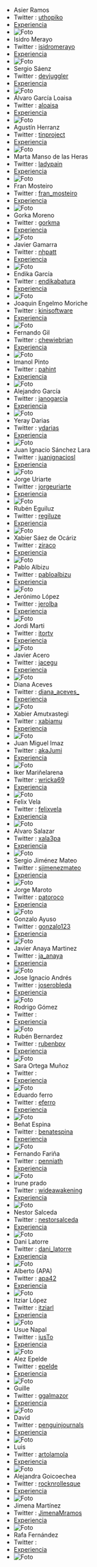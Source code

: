- Asier Ramos
- Twitter : [uthopiko](https://twitter.com/uthopiko)
- [Experiencia](http:://ftt.programania.net/experiencias/1.html) 
- ![Foto](https://pbs.twimg.com/profile_images/971153364376588289/Ebl9mPp4_400x400.jpg)
- Isidro Merayo
- Twitter : [isidromerayo](https://twitter.com/isidromerayo)
- [Experiencia](http:://ftt.programania.net/experiencias/2.html) 
- ![Foto]()
- Sergio Sáenz
- Twitter : [devjuggler](https://twitter.com/devjuggler)
- [Experiencia](http:://ftt.programania.net/experiencias/3.html) 
- ![Foto]()
- Álvaro García Loaisa
- Twitter : [aloaisa](https://twitter.com/aloaisa)
- [Experiencia](http:://ftt.programania.net/experiencias/4.html) 
- ![Foto]()
- Agustín Herranz
- Twitter : [tinproject](https://twitter.com/tinproject)
- [Experiencia](http:://ftt.programania.net/experiencias/5.html) 
- ![Foto]()
- Marta Manso de las Heras
- Twitter : [ladypain](https://twitter.com/ladypain)
- [Experiencia](http:://ftt.programania.net/experiencias/6.html) 
- ![Foto]()
- Fran Mosteiro
- Twitter : [fran_mosteiro](https://twitter.com/fran_mosteiro)
- [Experiencia](http:://ftt.programania.net/experiencias/7.html) 
- ![Foto]()
- Gorka Moreno
- Twitter : [gorkma](https://twitter.com/gorkma)
- [Experiencia](http:://ftt.programania.net/experiencias/8.html) 
- ![Foto]()
- Javier Gamarra
- Twitter : [nhpatt](https://twitter.com/nhpatt)
- [Experiencia](http:://ftt.programania.net/experiencias/9.html) 
- ![Foto]()
- Endika García
- Twitter : [endikabatura](https://twitter.com/endikabatura)
- [Experiencia](http:://ftt.programania.net/experiencias/10.html) 
- ![Foto]()
- Joaquin Engelmo Moriche
- Twitter : [kinisoftware](https://twitter.com/kinisoftware)
- [Experiencia](http:://ftt.programania.net/experiencias/11.html) 
- ![Foto]()
- Fernando Gil
- Twitter : [chewiebrian](https://twitter.com/chewiebrian)
- [Experiencia](http:://ftt.programania.net/experiencias/12.html) 
- ![Foto]()
- Imanol Pinto
- Twitter : [pahint](https://twitter.com/pahint)
- [Experiencia](http:://ftt.programania.net/experiencias/13.html) 
- ![Foto]()
- Alejandro García
- Twitter : [janogarcia](https://twitter.com/janogarcia)
- [Experiencia](http:://ftt.programania.net/experiencias/14.html) 
- ![Foto]()
- Yeray Darias 
- Twitter : [ydarias](https://twitter.com/ydarias)
- [Experiencia](http:://ftt.programania.net/experiencias/15.html) 
- ![Foto]()
- Juan Ignacio Sánchez Lara
- Twitter : [juanignaciosl](https://twitter.com/juanignaciosl)
- [Experiencia](http:://ftt.programania.net/experiencias/16.html) 
- ![Foto]()
- Jorge Uriarte
- Twitter : [jorgeuriarte](https://twitter.com/jorgeuriarte)
- [Experiencia](http:://ftt.programania.net/experiencias/17.html) 
- ![Foto]()
- Rubén Eguiluz
- Twitter : [regiluze](https://twitter.com/regiluze)
- [Experiencia](http:://ftt.programania.net/experiencias/18.html) 
- ![Foto]()
- Xabier Sáez de Ocáriz
- Twitter : [ziraco](https://twitter.com/ziraco)
- [Experiencia](http:://ftt.programania.net/experiencias/19.html) 
- ![Foto]()
- Pablo Albizu
- Twitter : [pabloalbizu](https://twitter.com/pabloalbizu)
- [Experiencia](http:://ftt.programania.net/experiencias/20.html) 
- ![Foto]()
- Jerónimo López
- Twitter : [jerolba](https://twitter.com/jerolba)
- [Experiencia](http:://ftt.programania.net/experiencias/21.html) 
- ![Foto]()
- Jordi Marti
- Twitter : [itortv](https://twitter.com/itortv)
- [Experiencia](http:://ftt.programania.net/experiencias/22.html) 
- ![Foto]()
- Javier Acero
- Twitter : [jacegu](https://twitter.com/jacegu)
- [Experiencia](http:://ftt.programania.net/experiencias/23.html) 
- ![Foto]()
- Diana Aceves
- Twitter : [diana_aceves_](https://twitter.com/diana_aceves_)
- [Experiencia](http:://ftt.programania.net/experiencias/24.html) 
- ![Foto]()
- Xabier Amutxastegi
- Twitter : [xabiamu](https://twitter.com/xabiamu)
- [Experiencia](http:://ftt.programania.net/experiencias/25.html) 
- ![Foto]()
- Juan Miguel Imaz
- Twitter : [akaJumi](https://twitter.com/akaJumi)
- [Experiencia](http:://ftt.programania.net/experiencias/26.html) 
- ![Foto]()
- Iker Mariñelarena 
- Twitter : [wricka69](https://twitter.com/wricka69)
- [Experiencia](http:://ftt.programania.net/experiencias/27.html) 
- ![Foto]()
- Felix Vela
- Twitter : [felixvela](https://twitter.com/felixvela)
- [Experiencia](http:://ftt.programania.net/experiencias/28.html) 
- ![Foto]()
- Alvaro Salazar
- Twitter : [xala3pa](https://twitter.com/xala3pa)
- [Experiencia](http:://ftt.programania.net/experiencias/29.html) 
- ![Foto]()
- Sergio Jiménez Mateo
- Twitter : [sjimenezmateo](https://twitter.com/sjimenezmateo)
- [Experiencia](http:://ftt.programania.net/experiencias/30.html) 
- ![Foto]()
- Jorge Maroto
- Twitter : [patoroco](https://twitter.com/patoroco)
- [Experiencia](http:://ftt.programania.net/experiencias/31.html) 
- ![Foto]()
- Gonzalo Ayuso
- Twitter : [gonzalo123](https://twitter.com/gonzalo123)
- [Experiencia](http:://ftt.programania.net/experiencias/32.html) 
- ![Foto]()
- Javier Anaya Martinez
- Twitter : [ja_anaya](https://twitter.com/ja_anaya)
- [Experiencia](http:://ftt.programania.net/experiencias/33.html) 
- ![Foto]()
- Jose Ignacio Andrés
- Twitter : [joserobleda](https://twitter.com/joserobleda)
- [Experiencia](http:://ftt.programania.net/experiencias/34.html) 
- ![Foto]()
- Rodrigo Gómez
- Twitter : [](https://twitter.com/)
- [Experiencia](http:://ftt.programania.net/experiencias/35.html) 
- ![Foto]()
- Rubén Bernardez
- Twitter : [rubenbpv](https://twitter.com/rubenbpv)
- [Experiencia](http:://ftt.programania.net/experiencias/36.html) 
- ![Foto]()
- Sara Ortega Muñoz
- Twitter : [](https://twitter.com/)
- [Experiencia](http:://ftt.programania.net/experiencias/37.html) 
- ![Foto]()
- Eduardo ferro
- Twitter : [eferro](https://twitter.com/eferro)
- [Experiencia](http:://ftt.programania.net/experiencias/38.html) 
- ![Foto]()
- Beñat Espina
- Twitter : [benatespina](https://twitter.com/benatespina)
- [Experiencia](http:://ftt.programania.net/experiencias/39.html) 
- ![Foto]()
- Fernando Fariña
- Twitter : [penniath](https://twitter.com/penniath)
- [Experiencia](http:://ftt.programania.net/experiencias/40.html) 
- ![Foto]()
- Irune prado
- Twitter : [wideawakening](https://twitter.com/wideawakening)
- [Experiencia](http:://ftt.programania.net/experiencias/41.html) 
- ![Foto]()
- Nestor Salceda
- Twitter : [nestorsalceda](https://twitter.com/nestorsalceda)
- [Experiencia](http:://ftt.programania.net/experiencias/42.html) 
- ![Foto]()
- Dani Latorre
- Twitter : [dani_latorre](https://twitter.com/dani_latorre)
- [Experiencia](http:://ftt.programania.net/experiencias/43.html) 
- ![Foto]()
- Alberto (APA)
- Twitter : [apa42](https://twitter.com/apa42)
- [Experiencia](http:://ftt.programania.net/experiencias/44.html) 
- ![Foto]()
- Itziar López
- Twitter : [itziarl](https://twitter.com/itziarl)
- [Experiencia](http:://ftt.programania.net/experiencias/45.html) 
- ![Foto]()
- Usue Napal
- Twitter : [iusTo](https://twitter.com/iusTo)
- [Experiencia](http:://ftt.programania.net/experiencias/46.html) 
- ![Foto]()
- Alez Epelde
- Twitter : [epelde](https://twitter.com/epelde)
- [Experiencia](http:://ftt.programania.net/experiencias/47.html) 
- ![Foto]()
- Guille
- Twitter : [ggalmazor](https://twitter.com/ggalmazor)
- [Experiencia](http:://ftt.programania.net/experiencias/48.html) 
- ![Foto]()
- David
- Twitter : [penguinjournals](https://twitter.com/penguinjournals)
- [Experiencia](http:://ftt.programania.net/experiencias/49.html) 
- ![Foto]()
- Luis
- Twitter : [artolamola](https://twitter.com/artolamola)
- [Experiencia](http:://ftt.programania.net/experiencias/50.html) 
- ![Foto]()
- Alejandra Goicoechea 
- Twitter : [rocknrollesque](https://twitter.com/rocknrollesque)
- [Experiencia](http:://ftt.programania.net/experiencias/51.html) 
- ![Foto]()
- Jimena Martínez
- Twitter : [JimenaMramos](https://twitter.com/JimenaMramos)
- [Experiencia](http:://ftt.programania.net/experiencias/52.html) 
- ![Foto]()
- Rafa Fernández
- Twitter : [](https://twitter.com/)
- [Experiencia](http:://ftt.programania.net/experiencias/53.html) 
- ![Foto]()

